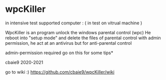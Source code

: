 # wpcKiller
in intensive test 
supported computer : ( in test on vitrual machine )

WpcKiller is an program unlock the windows parental control (wpc)
He reboot into "setup mode" and delete the files of parental control with admin permission, he act at an antivirus but for anti-parental control

admin-permission required go on this for some tips*   

cbaie9 2020-2021

go to wiki :) https://github.com/cbaie9/wpcKiller/wiki